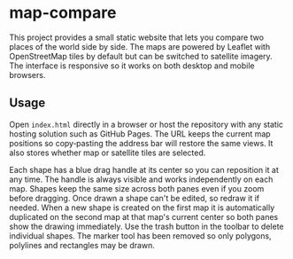 # map-compare

This project provides a small static website that lets you compare two places of the world side by side. The maps are powered by Leaflet with OpenStreetMap tiles by default but can be switched to satellite imagery. The interface is responsive so it works on both desktop and mobile browsers.

## Usage

Open `index.html` directly in a browser or host the repository with any static hosting solution such as GitHub Pages. The URL keeps the current map positions so copy‑pasting the address bar will restore the same views.
It also stores whether map or satellite tiles are selected.

Each shape has a blue drag handle at its center so you can reposition it at any time. The handle is always visible and works independently on each map. Shapes keep the same size across both panes even if you zoom before dragging. Once drawn a shape can't be edited, so redraw it if needed.
When a new shape is created on the first map it is automatically duplicated on the second map at that map's current center so both panes show the drawing immediately. Use the trash button in the toolbar to delete individual shapes. The marker tool has been removed so only polygons, polylines and rectangles may be drawn.
